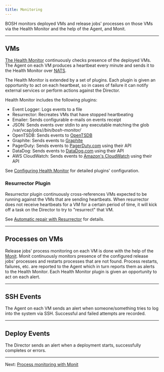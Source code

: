```yaml
---
title: Monitoring
---
```


BOSH monitors deployed VMs and release jobs' processes on those VMs via the Health Monitor and the help of the Agent, and Monit.

---
## VMs <a id="vm"></a>

[The Health Monitor](bosh-components.md#health-monitor) continuously checks presence of the deployed VMs. The Agent on each VM produces a heartbeat every minute and sends it to the Health Monitor over [NATS](bosh-components.md#nats).

The Health Monitor is extended by a set of plugins. Each plugin is given an opportunity to act on each heartbeat, so in cases of failure it can notify external services or perform actions against the Director.

Health Monitor includes the following plugins:

- Event Logger: Logs events to a file
- Resurrector: Recreates VMs that have stopped heartbeating
- Emailer: Sends configurable e-mails on events receipt
- JSON: Sends events over stdin to any executable matching the glob /var/vcap/jobs/*/bin/bosh-monitor/*
- OpenTSDB: Sends events to [OpenTSDB](http://opentsdb.net/)
- Graphite: Sends events to [Graphite](https://graphite.readthedocs.org/en/latest/)
- PagerDuty: Sends events to [PagerDuty.com](http://pagerduty.com) using their API
- DataDog: Sends events to [DataDog.com](http://datadoghq.com) using their API
- AWS CloudWatch: Sends events to [Amazon's CloudWatch](http://aws.amazon.com/cloudwatch/) using their API

See [Configuring Health Monitor](hm-config.md) for detailed plugins' configuration.

### Resurrector Plugin <a id="resurrector"></a>

Resurrector plugin continuously cross-references VMs expected to be running against the VMs that are sending heartbeats. When resurrector does not receive heartbeats for a VM for a certain period of time, it will kick off a task on the Director to try to "resurrect" that VM.

See [Automatic repair with Resurrector](resurrector.md) for details.

---
## Processes on VMs <a id="process"></a>

Release jobs' process monitoring on each VM is done with the help of the [Monit](http://mmonit.com/monit/). Monit continuously monitors presence of the configured release jobs' processes and restarts processes that are not found. Process restarts, failures, etc. are reported to the Agent which in turn reports them as alerts to the Health Monitor. Each Health Monitor plugin is given an opportunity to act on each alert.

---
## SSH Events <a id="ssh"></a>

The Agent on each VM sends an alert when someone/something tries to log into the system via SSH. Successful and failed attempts are recorded.

---
## Deploy Events <a id="deploy"></a>

The Director sends an alert when a deployment starts, successfully completes or errors.

---
Next: [Process monitoring with Monit](vm-monit.md)
